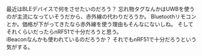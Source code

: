 
最近はBLEデバイスで何をさせたいのだろう？
忘れ物タグなんかはUWBを使うのが主流になっていそうだから、赤外線の代わりだろうか。
Bluetoothリモコンとか。価格が下がってきたなら赤外線を使う理由もそんなにないしね。
そしてそれくらいだったらnRF51で十分だろうと思う。  
iBeaconなんかも使われているのだろうか？ それでもnRF51で十分だろうという気がする。
